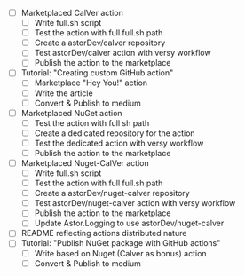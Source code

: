 - [ ] Marketplaced CalVer action
    - [ ] Write full.sh script
    - [ ] Test the action with full full.sh path
    - [ ] Create a astorDev/calver repository
    - [ ] Test astorDev/calver action with versy workflow
    - [ ] Publish the action to the marketplace
- [ ] Tutorial: "Creating custom GitHub action"
    - [ ] Marketplace "Hey You!" action
    - [ ] Write the article
    - [ ] Convert & Publish to medium
- [ ] Marketplaced NuGet action
    - [ ] Test the action with full sh path
    - [ ] Create a dedicated repository for the action
    - [ ] Test the dedicated action with versy workflow
    - [ ] Publish the action to the marketplace
- [ ] Marketplaced Nuget-CalVer action
    - [ ] Write full.sh script
    - [ ] Test the action with full full.sh path
    - [ ] Create a astorDev/nuget-calver repository
    - [ ] Test astorDev/nuget-calver action with versy workflow
    - [ ] Publish the action to the marketplace
    - [ ] Update Astor.Logging to use astorDev/nuget-calver
- [ ] README reflecting actions distributed nature
- [ ] Tutorial: "Publish NuGet package with GitHub actions"
    - [ ] Write based on Nuget (Calver as bonus) action
    - [ ] Convert & Publish to medium